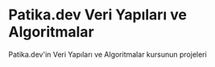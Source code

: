 # Patika.dev Veri Yapıları ve Algoritmalar
Patika.dev'in Veri Yapıları ve Algoritmalar kursunun projeleri

